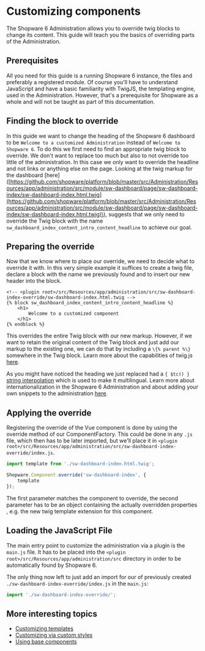 # Customizing components

The Shopware 6 Administration allows you to override twig blocks to change its content. This guide will teach you the basics of overriding parts of the Administration.

## Prerequisites

All you need for this guide is a running Shopware 6 instance, the files and preferably a registered module. Of course you'll have to understand JavaScript and have a basic familiarity with TwigJS, the templating engine, used in the Administration. However, that's a prerequisite for Shopware as a whole and will not be taught as part of this documentation.

## Finding the block to override

In this guide we want to change the heading of the Shopware 6 dashboard to be `Welcome to a customized Administration` instead of `Welcome to Shopware 6`. To do this we first need to find an appropriate twig block to override. We don't want to replace too much but also to not override too little of the administration. In this case we only want to override the headline and not links or anything else on the page. Looking at the twig markup for the dashboard \[here\] \([https://github.com/shopware/platform/blob/master/src/Administration/Resources/app/administration/src/module/sw-dashboard/page/sw-dashboard-index/sw-dashboard-index.html.twig](https://github.com/shopware/platform/blob/master/src/Administration/Resources/app/administration/src/module/sw-dashboard/page/sw-dashboard-index/sw-dashboard-index.html.twig)\), suggests that we only need to override the Twig block with the name `sw_dashboard_index_content_intro_content_headline` to achieve our goal.

## Preparing the override

Now that we know where to place our override, we need to decide what to override it with. In this very simple example it suffices to create a twig file, declare a block with the name we previously found and to insert our new header into the block.

```text
<!-- <plugin root>/src/Resources/app/administration/src/sw-dashboard-index-override/sw-dashboard-index.html.twig -->
{% block sw_dashboard_index_content_intro_content_headline %}
    <h1>
        Welcome to a customized component
    </h1>
{% endblock %}
```

This overrides the entire Twig block with our new markup. However, if we want to retain the original content of the Twig block and just add our markup to the existing one, we can do that by including a `\{% parent %\}` somewhere in the Twig block. Learn more about the capabilities of twig.js [here](https://github.com/twigjs/twig.js/wiki).

As you might have noticed the heading we just replaced had a `{ $tc() }` [string interpolation](https://vuejs.org/v2/guide/syntax.html#Text) which is used to make it multilingual. Learn more about internationalization in the Shopware 6 Administration and about adding your own snippets to the administration [here](adding-snippets).

## Applying the override

Registering the override of the Vue component is done by using the override method of our ComponentFactory. This could be done in any `.js` file, which then has to be later imported, but we'll place it in `<plugin root>/src/Resources/app/administration/src/sw-dashboard-index-override/index.js`.

```javascript
import template from './sw-dashboard-index.html.twig';

Shopware.Component.override('sw-dashboard-index', {
    template
});
```

The first parameter matches the component to override, the second parameter has to be an object containing the actually overridden properties , e.g. the new twig template extension for this component.

## Loading the JavaScript File

The main entry point to customize the administration via a plugin is the `main.js` file. It has to be placed into the `<plugin root>/src/Resources/app/administration/src` directory in order to be automatically found by Shopware 6.

The only thing now left to just add an import for our of previously created `./sw-dashboard-index-override/index.js` in the `main.js`:

```javascript
import './sw-dashboard-index-override/';
```

## More interesting topics

* [Customizing templates](writing-templates)
* [Customizing via custom styles](add-custom-styles)
* [Using base components](using-base-components)
